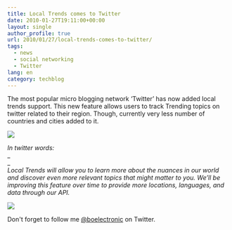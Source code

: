 ```yaml
---
title: Local Trends comes to Twitter
date: 2010-01-27T19:11:00+00:00
layout: single
author_profile: true
url: 2010/01/27/local-trends-comes-to-twitter/
tags:
  - news
  - social networking
  - Twitter
lang: en
category: techblog
---
```

The most popular micro blogging network ‘Twitter’ has now added local trends support. This new feature allows users to track Trending topics on twitter related to their region. Though, currently very less number of countries and cities added to it.

<div>
  <a href="http://2.bp.blogspot.com/_vaUVXcmC3OI/S2CH-BWv9cI/AAAAAAAAAwQ/d6XbmCDH7NM/s1600-h/27012010192141.png" imageanchor="1"><img border="0" src="http://2.bp.blogspot.com/_vaUVXcmC3OI/S2CH-BWv9cI/AAAAAAAAAwQ/d6XbmCDH7NM/s640/27012010192141.png" /></a>
</div>

_In twitter words:_  
_  
_  
_Local Trends will allow you to learn more about the nuances in our world and discover even more relevant topics that might matter to you. We’ll be improving this feature over time to provide more locations, languages, and data through our API._

<div>
  <a href="http://4.bp.blogspot.com/_vaUVXcmC3OI/S2CH_u4rC-I/AAAAAAAAAwY/0N7zj4pPX_s/s1600-h/27012010192245.png" imageanchor="1"><img border="0" src="http://4.bp.blogspot.com/_vaUVXcmC3OI/S2CH_u4rC-I/AAAAAAAAAwY/0N7zj4pPX_s/s640/27012010192245.png" /></a>
</div>

Don't forget to follow me [@boelectronic](http://twitter.com/boelectronic) on Twitter.
